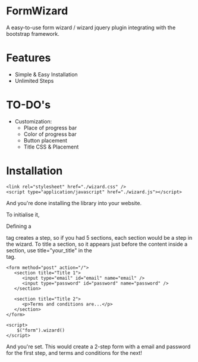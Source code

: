 # FormWizard
A easy-to-use form wizard / wizard jquery plugin integrating with the bootstrap framework.

# Features
- Simple & Easy Installation
- Unlimited Steps

# TO-DO's
- Customization:
    - Place of progress bar
    - Color of progress bar
    - Button placement
    - Title CSS & Placement

# Installation
```
<link rel="stylesheet" href="./wizard.css" />
<script type="application/javascript" href="./wizard.js"></script>
```
And you're done installing the library into your website.

To initialise it,

Defining a <section> tag creates a step, so if you had 5 sections, each section would be a step in the wizard.
To title a section, so it appears just before the content inside a section, use title="your_title" in the <section> tag.
```
<form method="post" action="/">
   <section title="Title 1">
      <input type="email" id="email" name="email" />
      <input type="password" id="password" name="password" />
   </section>
   
   <section title="Title 2">
      <p>Terms and conditions are...</p>
   </section>
</form>

<script>
    $("form").wizard()
</script>
```
And you're set. This would create a 2-step form with a email and password for the first step, and terms and conditions for the next!
